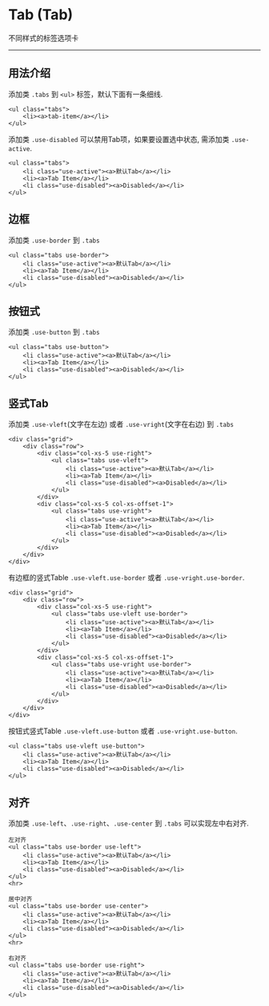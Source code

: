 # Tab (Tab)
不同样式的标签选项卡
***

## 用法介绍
添加类 `.tabs` 到 `<ul>` 标签，默认下面有一条细线.
```
<ul class="tabs">
    <li><a>tab-item</a></li>
</ul>
```

添加类 `.use-disabled` 可以禁用Tab项，如果要设置选中状态, 需添加类 `.use-active`.
```
<ul class="tabs">
    <li class="use-active"><a>默认Tab</a></li>
    <li><a>Tab Item</a></li>
    <li class="use-disabled"><a>Disabled</a></li>
</ul>
```

## 边框
添加类 `.use-border` 到 `.tabs`
```
<ul class="tabs use-border">
    <li class="use-active"><a>默认Tab</a></li>
    <li><a>Tab Item</a></li>
    <li class="use-disabled"><a>Disabled</a></li>
</ul>
```

## 按钮式
添加类 `.use-button` 到 `.tabs`
```
<ul class="tabs use-button">
    <li class="use-active"><a>默认Tab</a></li>
    <li><a>Tab Item</a></li>
    <li class="use-disabled"><a>Disabled</a></li>
</ul>
```

## 竖式Tab
添加类 `.use-vleft`(文字在左边) 或者 `.use-vright`(文字在右边) 到 `.tabs`
```
<div class="grid">
    <div class="row">
        <div class="col-xs-5 use-right">
            <ul class="tabs use-vleft">
                <li class="use-active"><a>默认Tab</a></li>
                <li><a>Tab Item</a></li>
                <li class="use-disabled"><a>Disabled</a></li>
            </ul>
        </div>
        <div class="col-xs-5 col-xs-offset-1">
            <ul class="tabs use-vright">
                <li class="use-active"><a>默认Tab</a></li>
                <li><a>Tab Item</a></li>
                <li class="use-disabled"><a>Disabled</a></li>
            </ul>
        </div>
    </div>
</div>
```

有边框的竖式Table `.use-vleft.use-border` 或者 `.use-vright.use-border`.
```
<div class="grid">
    <div class="row">
        <div class="col-xs-5 use-right">
            <ul class="tabs use-vleft use-border">
                <li class="use-active"><a>默认Tab</a></li>
                <li><a>Tab Item</a></li>
                <li class="use-disabled"><a>Disabled</a></li>
            </ul>
        </div>
        <div class="col-xs-5 col-xs-offset-1">
            <ul class="tabs use-vright use-border">
                <li class="use-active"><a>默认Tab</a></li>
                <li><a>Tab Item</a></li>
                <li class="use-disabled"><a>Disabled</a></li>
            </ul>
        </div>
    </div>
</div>
```

按钮式竖式Table `.use-vleft.use-button` 或者 `.use-vright.use-button`.
```
<ul class="tabs use-vleft use-button">
    <li class="use-active"><a>默认Tab</a></li>
    <li><a>Tab Item</a></li>
    <li class="use-disabled"><a>Disabled</a></li>
</ul>
```

## 对齐
添加类 `.use-left`、`.use-right`、`.use-center` 到 `.tabs` 可以实现左中右对齐.
```
左对齐
<ul class="tabs use-border use-left">
    <li class="use-active"><a>默认Tab</a></li>
    <li><a>Tab Item</a></li>
    <li class="use-disabled"><a>Disabled</a></li>
</ul>
<hr>

居中对齐
<ul class="tabs use-border use-center">
    <li class="use-active"><a>默认Tab</a></li>
    <li><a>Tab Item</a></li>
    <li class="use-disabled"><a>Disabled</a></li>
</ul>
<hr>

右对齐
<ul class="tabs use-border use-right">
    <li class="use-active"><a>默认Tab</a></li>
    <li><a>Tab Item</a></li>
    <li class="use-disabled"><a>Disabled</a></li>
</ul>
```